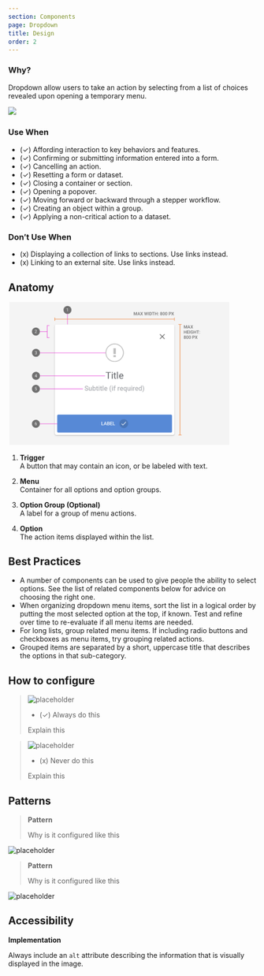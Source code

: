 ```yaml
---
section: Components
page: Dropdown
title: Design
order: 2
---
```


<novo-grid columns="2" align="start" gap="2rem">
<div>

### Why?

Dropdown allow users to take an action by selecting from a list of choices revealed upon opening a temporary menu.

</div>

<img src="https://via.placeholder.com/350x250"/>

<div>

### Use When

- (✓) Affording interaction to key behaviors and features.
- (✓) Confirming or submitting information entered into a form.
- (✓) Cancelling an action.
- (✓) Resetting a form or dataset.
- (✓) Closing a container or section.
- (✓) Opening a popover.
- (✓) Moving forward or backward through a stepper workflow.
- (✓) Creating an object within a group.
- (✓) Applying a non-critical action to a dataset.

</div>
<div>

### Don′t Use When

- (x) Displaying a collection of links to sections. Use links instead.
- (x) Linking to an external site. Use links instead.

</div>
</novo-grid>

## Anatomy

<novo-grid columns="2" align="start" gap="2rem">

<img src="assets/images/ModalAnatomy.png" width="450">

<div>

1. **Trigger**<br>
   A button that may contain an icon, or be labeled with text.

1. **Menu**<br>
   Container for all options and option groups.

1. **Option Group (Optional)**<br>
   A label for a group of menu actions.

1. **Option**<br>
   The action items displayed within the list.

</div>
</novo-grid>

## Best Practices

- A number of components can be used to give people the ability to select options. See the list of related components below for advice on choosing the right one.
- When organizing dropdown menu items, sort the list in a logical order by putting the most selected option at the top, if known. Test and refine over time to re-evaluate if all menu items are needed.
- For long lists, group related menu items. If including radio buttons and checkboxes as menu items, try grouping related actions.
- Grouped items are separated by a short, uppercase title that describes the options in that sub-category.

## How to configure

<novo-grid columns="2" align="start" gap="2rem">

> ![placeholder](https://via.placeholder.com/350x250)
>
> - (✓) Always do this
>
> Explain this

> ![placeholder](https://via.placeholder.com/350x250)
>
> - (x) Never do this
>
> Explain this

</novo-grid>

## Patterns

<novo-grid columns="2" align="start" gap="2rem">

> **Pattern**
>
> Why is it configured like this

![placeholder](https://via.placeholder.com/350x250)

> **Pattern**
>
> Why is it configured like this

![placeholder](https://via.placeholder.com/350x250)

</novo-grid>

## Accessibility

**Implementation**

Always include an `alt` attribute describing the information that is visually displayed in the image.

